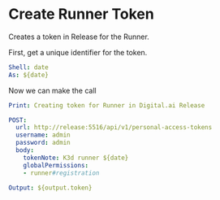 # Create Runner Token

Creates a token in Release for the Runner.

First, get a unique identifier for the token.

```yaml instacli
Shell: date
As: ${date}
```

Now we can make the call

```yaml instacli
Print: Creating token for Runner in Digital.ai Release

POST:
  url: http://release:5516/api/v1/personal-access-tokens
  username: admin
  password: admin
  body:
    tokenNote: K3d runner ${date}
    globalPermissions: 
    - runner#registration

Output: ${output.token}
```